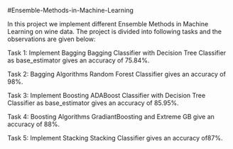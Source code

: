 #Ensemble-Methods-in-Machine-Learning

In this project we implement different Ensemble Methods in Machine Learning on wine data. The project is divided into following tasks and the observations are given below:

Task 1: Implement Bagging Bagging Classifier with Decision Tree Classifier as base_estimator gives an accuracy of 75.84%.

Task 2: Bagging Algorithms Random Forest Classifier gives an accuracy of 98%.

Task 3: Implement Boosting ADABoost Classifier with Decision Tree Classifier as base_estimator gives an accuracy of 85.95%.

Task 4: Boosting Algorithms GradiantBoosting and Extreme GB give an accuracy of 88%.

Task 5: Implement Stacking Stacking Classifier gives an accuracy of87%.

